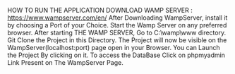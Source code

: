 HOW TO RUN THE APPLICATION
  DOWNLOAD WAMP SERVER : https://www.wampserver.com/en/
  After Downloading WampServer, install it by choosing a Port of your Choice. Start the Wamp Server on any preferred browser.
  After starting THE WAMP SERVER, Go to C:\wamp\www directory. Git Clone the Project in this Directory.
  The Project will now be visible on the WampServer(localhost:port) page open in your Browser. You can Launch the Project By clicking on it.
  To access the DataBase Click on phpmyadmin Link Present on The WampServer Page.
